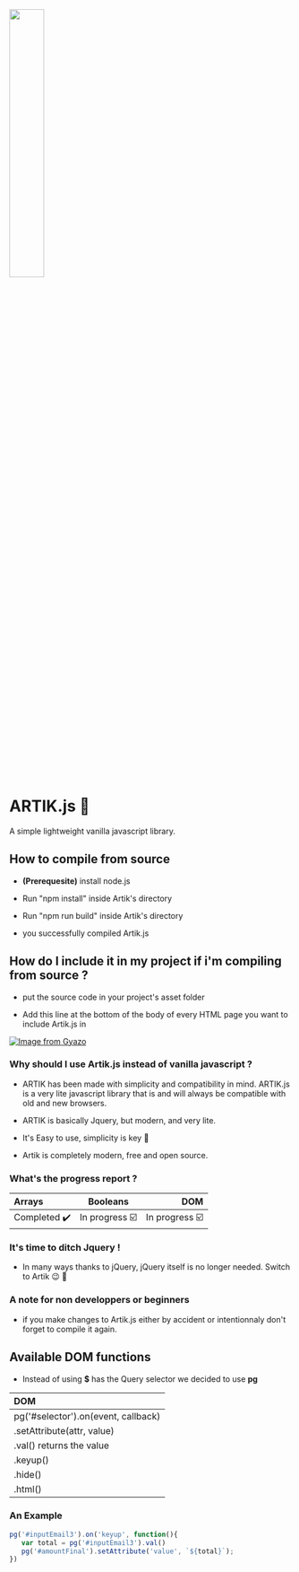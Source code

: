 
<img src="https://i.imgur.com/kDXK6Bj.png" width=35% height=35%>


# ARTIK.js 🧊
A simple lightweight vanilla javascript library.

## How to compile from source

* **(Prerequesite)** install node.js 

* Run "npm install" inside Artik's directory

* Run "npm run build" inside Artik's directory

* you successfully compiled Artik.js

## How do I include it in my project if i'm compiling from source ?

* put the source code in your project's asset folder

* Add this line at the bottom of the body of every HTML page you want to include Artik.js in

[![Image from Gyazo](https://i.gyazo.com/f5796af1b3caac9b2725b15d8312f4cd.png)](https://gyazo.com/f5796af1b3caac9b2725b15d8312f4cd)


### Why should I use Artik.js instead of vanilla javascript ?
* ARTIK has been made with simplicity and compatibility in mind. ARTIK.js is a very lite javascript library that is and will always be compatible with old and new browsers.

* ARTIK is basically Jquery, but modern, and very lite.

* It's Easy to use, simplicity is key :key:

* Artik is completely modern, free and open source. 


### What's the progress report ?

|     **Arrays**     |   **Booleans**   | **DOM**     |
| :------------- | :----------: | -----------: |
|  Completed ✔️ | In progress ☑️   | In progress ☑️    |


### It's time to ditch Jquery !

* In many ways thanks to jQuery, jQuery itself is no longer needed. Switch to Artik 😉 🧊

### A note for non developpers or beginners

* if you make changes to Artik.js either by accident or intentionnaly don't forget to compile it again.


## Available DOM functions

* Instead of using **$** has the Query selector we decided to use **pg** 


| **DOM**     |
| :------------- |
|  pg('#selector').on(event, callback) | 
|  .setAttribute(attr, value) | 
|  .val() returns the value | 
|  .keyup() | 
|  .hide() | 
|  .html() | 


### An Example
```javascript
pg('#inputEmail3').on('keyup', function(){
   var total = pg('#inputEmail3').val()
   pg('#amountFinal').setAttribute('value', `${total}`);
})
```

